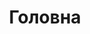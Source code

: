 ---
home: true
icon: home
title: Головна
head:
  - - meta
    - name: description
      content: Бібліотека TgWebValid - це простий спосіб перевірити користувачів Telegram Login Widget та Telegram Mini App на вашому веб-сайті за допомогою PHP.
heroImage: /logo.svg
bgImage: https://theme-hope-assets.vuejs.press/bg/6-light.svg
bgImageDark: https://theme-hope-assets.vuejs.press/bg/6-dark.svg
bgImageStyle:
  background-attachment: fixed
heroText: TgWebValid
tagline: Простий спосіб перевірити користувачів Telegram Login Widget та Telegram Mini App на вашому веб-сайті за допомогою PHP
actions:
  - text: Як почати
    icon: signs-post
    link: ./docs/
    type: primary

  - text: Приклад
    link: ./docs/example/

footer: false
# highlights:
#   - header: Легко встановити
#     image: /assets/image/box.svg
#     bgImage: https://theme-hope-assets.vuejs.press/bg/3-light.svg
#     bgImageDark: https://theme-hope-assets.vuejs.press/bg/3-dark.svg
#     highlights:
#       - title: Запустіть <code>composer require tg/tgwebvalid</code> щоб встановити

#   - header: Add things you want in markdown
#     description: We extended the standard commonMark specification and added tons of new features for you.
#     image: /assets/image/markdown.svg
#     bgImage: https://theme-hope-assets.vuejs.press/bg/2-light.svg
#     bgImageDark: https://theme-hope-assets.vuejs.press/bg/2-dark.svg
#     bgImageStyle:
#       background-repeat: repeat
#       background-size: initial
#     features:
#       - title: Links Check
#         icon: clipboard-check
#         details: Check markdown links
#         link: https://theme-hope.vuejs.press/guide/markdown/others.html#link-check

#       - title: Hint box
#         icon: box-archive
#         details: Decorate Markdown content with styles
#         link: https://theme-hope.vuejs.press/guide/markdown/hint.html

#       - title: GFM alerts
#         icon: bell
#         details: GFM alert box
#         link: https://theme-hope.vuejs.press/guide/markdown/alert.html

#       - title: Tabs
#         icon: table-columns
#         details: Group similar content with tabs and switch them together
#         link: https://theme-hope.vuejs.press/guide/markdown/tabs.html

#       - title: Code Tabs
#         icon: code
#         details: Group similar codes with tabs
#         link: https://theme-hope.vuejs.press/guide/markdown/code-tabs.html

#       - title: Custom Align
#         icon: align-center
#         details: Let you decide to align paragraphs in the way you like
#         link: https://theme-hope.vuejs.press/guide/markdown/align.html

#       - title: Attrs support
#         icon: code
#         details: Allow you to add attributes for Markdown content
#         link: https://theme-hope.vuejs.press/guide/markdown/attrs.html

#       - title: Superscript and subscript support
#         icon: superscript
#         details: Your Markdown now support superscript and subscript
#         link: https://theme-hope.vuejs.press/guide/markdown/sup-sub.html

#       - title: Footnote support
#         icon: quote-left
#         details: Your Markdown now support footnotes
#         link: https://theme-hope.vuejs.press/guide/markdown/footnote.html

#       - title: Mark Support
#         icon: highlighter
#         details: Mark words and sentences in Markdown
#         link: https://theme-hope.vuejs.press/guide/markdown/mark.html

#       - title: Tasklist Support
#         icon: square-check
#         details: Use tasklist in Markdown
#         link: https://theme-hope.vuejs.press/guide/markdown/tasklist.html

#       - title: image syntax
#         icon: image
#         details: improve syntax to specify size and color scheme
#         link: https://theme-hope.vuejs.press/guide/markdown/image.html

#       - title: Component Support
#         icon: puzzle-piece
#         details: Easily insert components in Markdown
#         link: https://theme-hope.vuejs.press/guide/markdown/component.html

#       - title: Chart Support
#         icon: chart-simple
#         details: Display charts in Markdown
#         link: https://theme-hope.vuejs.press/guide/markdown/chartjs.html

#       - title: Flowchart Support
#         icon: route
#         details: Create your flowchart in Markdown
#         link: https://theme-hope.vuejs.press/guide/markdown/flowchart.html

#       - title: Mermaid Support
#         icon: chart-pie
#         details: Add mermaid diagram in Markdown
#         link: https://theme-hope.vuejs.press/guide/markdown/mermaid.html

#       - title: Tex Support
#         icon: square-root-variable
#         details: Markdown now have Tex Support so you can write your formula
#         link: https://theme-hope.vuejs.press/guide/markdown/tex.html

#       - title: Include snippet Support
#         icon: fab fa-markdown
#         details: split your docs with different parts and import them in Markdown
#         link: https://theme-hope.vuejs.press/guide/markdown/include.html

#       - title: Playground Support
#         icon: code
#         details: You can add playground in Markdown files
#         link: https://theme-hope.vuejs.press/guide/markdown/playground.html

#       - title: Vue playground Support
#         icon: fab fa-vuejs
#         details: Show living vue component in playground
#         link: https://theme-hope.vuejs.press/guide/markdown/vue-playground.html

#       - title: Code Demo Support
#         icon: laptop-code
#         details: You can insert code demo easily
#         link: https://theme-hope.vuejs.press/guide/markdown/demo.html

#       - title: Presentation Support
#         icon: person-chalkboard
#         details: Insert presentation in Markdown files via Reveal.js
#         link: https://theme-hope.vuejs.press/guide/markdown/revealjs/

#   - header: Improved layouts
#     description: An awesome responsive layout with full a11y support.
#     image: /assets/image/layout.svg
#     bgImage: https://theme-hope-assets.vuejs.press/bg/5-light.svg
#     bgImageDark: https://theme-hope-assets.vuejs.press/bg/5-dark.svg
#     highlights:
#       - title: Layout
#         icon: object-group
#         details: Improved navbar, sidebar, page nav and new breadcrumb, footer and toc. We also bring you a brand new homepage.
#         link: https://theme-hope.vuejs.press/guide/layout/

#       - title: Dark Mode
#         icon: circle-half-stroke
#         details: Switch between light and dark modes freely
#         link: https://theme-hope.vuejs.press/guide/interface/darkmode.html

#       - title: Customizable Theme Color
#         icon: palette
#         details: Customize theme color
#         link: https://theme-hope.vuejs.press/guide/interface/theme-color.html

#       - title: Slide Page
#         icon: person-chalkboard
#         details: Adding slide pages to display things you like
#         link: https://theme-hope.vuejs.press/guide/layout/slides

#       - title: More
#         icon: ellipsis
#         details: RTL layout, print support, fullscreen button, etc.
#         link: https://theme-hope.vuejs.press/guide/interface/others.html

#   - header: New features
#     image: /assets/image/features.svg
#     bgImage: https://theme-hope-assets.vuejs.press/bg/1-light.svg
#     bgImageDark: https://theme-hope-assets.vuejs.press/bg/1-dark.svg
#     features:
#       - title: Pageviews and Comments
#         icon: comment-dots
#         details: Start pageview statistics and comment support with Waline
#         link: https://theme-hope.vuejs.press/guide/feature/comment.html

#       - title: Article Information
#         icon: circle-info
#         details: Add author, writing date, reading time, word count and other information to your article
#         link: https://theme-hope.vuejs.press/guide/feature/page-info.html

#       - title: Article Encryption
#         icon: lock
#         details: Encrypt you articles based on page links, so that only the one you want could see them
#         link: https://theme-hope.vuejs.press/guide/feature/encrypt.html

#       - title: Search
#         icon: search
#         details: Support docsearch and client search
#         link: https://theme-hope.vuejs.press/guide/feature/search.html

#       - title: Copy Code Blocks
#         icon: copy
#         details: Copy codes with one click in code blocks
#         link: https://theme-hope.vuejs.press/guide/feature/copy-code.html

#       - title: Image Preview
#         icon: image
#         details: Support viewing, zooming, sharing your page images like a gallery
#         link: https://theme-hope.vuejs.press/guide/feature/photo-swipe.html

#   - header: Blogging
#     description: Create personal blog with theme
#     image: /assets/image/blog.svg
#     bgImage: https://theme-hope-assets.vuejs.press/bg/5-light.svg
#     bgImageDark: https://theme-hope-assets.vuejs.press/bg/5-dark.svg
#     highlights:
#       - title: Blog features
#         icon: blog
#         details: Listing your articles with their dates, tags and categories
#         link: https://theme-hope.vuejs.press/guide/blog/intro.html

#       - title: Blog homepage
#         icon: blog
#         details: New blog homepage
#         link: https://theme-hope.vuejs.press/guide/blog/home.html

#       - title: Blogger info
#         icon: circle-info
#         details: Customize avatar, name, slogan, introduction and social links
#         link: https://theme-hope.vuejs.press/guide/blog/blogger.html

#       - title: Timeline
#         icon: clock
#         details: Read through blog posts in a timeline
#         link: https://theme-hope.vuejs.press/guide/blog/timeline.html

#   - header: Advanced
#     description: Advanced features to improve site SEO and user experience
#     image: /assets/image/advanced.svg
#     bgImage: https://theme-hope-assets.vuejs.press/bg/4-light.svg
#     bgImageDark: https://theme-hope-assets.vuejs.press/bg/4-dark.svg
#     highlights:
#       - title: SEO Enhancement
#         icon: dumbbell
#         details: Optimize pages for search engines
#         link: https://theme-hope.vuejs.press/guide/advanced/seo.html

#       - title: Sitemap
#         icon: sitemap
#         details: Generate a Sitemap for your site
#         link: https://theme-hope.vuejs.press/guide/advanced/sitemap.html

#       - title: Feed
#         icon: rss
#         details: Generate feed to allow users to subscribe it
#         link: https://theme-hope.vuejs.press/guide/advanced/feed.html

#       - title: PWA
#         icon: mobile-screen
#         details: Make your site more like an APP
#         link: https://theme-hope.vuejs.press/guide/advanced/pwa.html

# copyright: false
# footer: Theme by <a href="https://theme-hope.vuejs.press/" target="_blank">VuePress Theme Hope</a> | MIT Licensed, Copyright © 2019-present Mr.Hope
---
